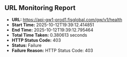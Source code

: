 ## URL Monitoring Report

- **URL:** https://api-gw1-prod1.fisglobal.com/gw/v1/health
- **Start Time:** 2025-10-12T19:39:12.414851
- **End Time:** 2025-10-12T19:39:12.795464
- **Total Time Taken:** 0.380613 seconds
- **HTTP Status Code:** 403
- **Status:** Failure
- **Failure Reason:** HTTP Status Code: 403
